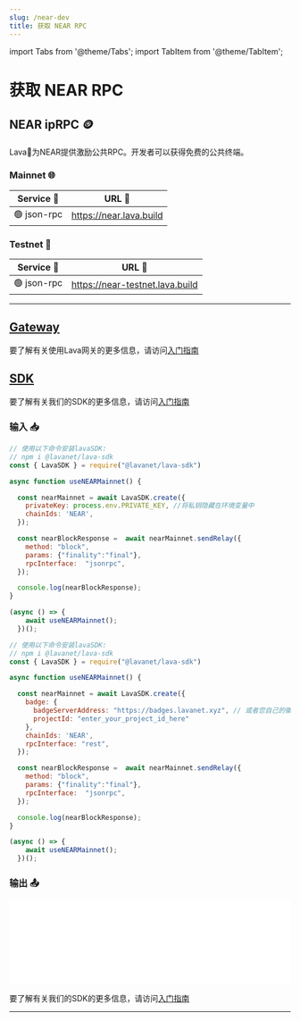 ```yaml
---
slug: /near-dev
title: 获取 NEAR RPC
---
```


import Tabs from '@theme/Tabs';
import TabItem from '@theme/TabItem';

# 获取 NEAR RPC

## NEAR ipRPC 🪙

Lava🌋为NEAR提供激励公共RPC。开发者可以获得免费的公共终端。

### Mainnet 🌐

| Service 🔌          | URL 🔗                                 |
|---------------------|----------------------------------------|
| 🟢  json-rpc  | <https://near.lava.build> |

### Testnet 🧪

| Service 🔌          | URL 🔗                                 |
|---------------------|----------------------------------------|
| 🟢  json-rpc  | <https://near-testnet.lava.build> |

<hr />

## [Gateway](https://gateway.lavanet.xyz/?utm_source=NEAR-dev&utm_medium=docs&utm_campaign=docs-to-gateway)

要了解有关使用Lava网关的更多信息，请访问[入门指南](https://docs.lavanet.xyz/gateway-getting-started?utm_source=NEAR-dev&utm_medium=docs&utm_campaign=docs-to-docs)

## [SDK](https://github.com/lavanet/lava-sdk)

要了解有关我们的SDK的更多信息，请访问[入门指南](https://docs.lavanet.xyz/sdk-getting-started?utm_source=getting-NEAR-rpc&utm_medium=docs&utm_campaign=docs-to-docs)

### 输入 📥


<Tabs>
<TabItem value="backend" label="BackEnd">

```jsx
// 使用以下命令安装lavaSDK:
// npm i @lavanet/lava-sdk
const { LavaSDK } = require("@lavanet/lava-sdk")

async function useNEARMainnet() {

  const nearMainnet = await LavaSDK.create({
    privateKey: process.env.PRIVATE_KEY, //将私钥隐藏在环境变量中
    chainIds: 'NEAR',
  });

  const nearBlockResponse =  await nearMainnet.sendRelay({
    method: "block",
    params: {"finality":"final"},
    rpcInterface:  "jsonrpc",
  });

  console.log(nearBlockResponse);
}

(async () => {
    await useNEARMainnet();
  })();
```

</TabItem>

<TabItem value="frontend" label="FrontEnd">

```jsx
// 使用以下命令安装lavaSDK:
// npm i @lavanet/lava-sdk
const { LavaSDK } = require("@lavanet/lava-sdk")

async function useNEARMainnet() {

  const nearMainnet = await LavaSDK.create({
    badge: {
      badgeServerAddress: "https://badges.lavanet.xyz", // 或者您自己的徽章服务器URL
      projectId: "enter_your_project_id_here" 
    },
    chainIds: 'NEAR',
    rpcInterface: "rest",
  });

  const nearBlockResponse =  await nearMainnet.sendRelay({
    method: "block",
    params: {"finality":"final"},
    rpcInterface:  "jsonrpc",
  });

  console.log(nearBlockResponse);
}

(async () => {
    await useNEARMainnet();
  })();
```

</TabItem>
</Tabs>

### 输出 📤

<iframe width="100%" src="/img/chains/near_call.webm" frameborder="0" allow="autoplay; encrypted-media; gyroscope; picture-in-picture" allowfullscreen></iframe>

要了解有关我们的SDK的更多信息，请访问[入门指南](https://docs.lavanet.xyz/sdk-getting-started?utm_source=getting-near-rpc&utm_medium=docs&utm_campaign=docs-to-docs)

<hr />